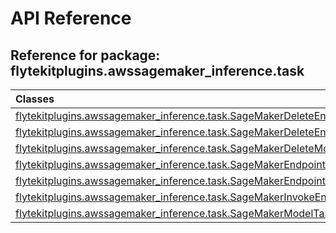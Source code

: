 # API Reference

## Reference for package: flytekitplugins.awssagemaker_inference.task

| Classes  |
| :------------- |
| [flytekitplugins.awssagemaker_inference.task.SageMakerDeleteEndpointConfigTask](flytekitplugins_awssagemaker_inference_task_sagemakerdeleteendpointconfigtask) |
| [flytekitplugins.awssagemaker_inference.task.SageMakerDeleteEndpointTask](flytekitplugins_awssagemaker_inference_task_sagemakerdeleteendpointtask) |
| [flytekitplugins.awssagemaker_inference.task.SageMakerDeleteModelTask](flytekitplugins_awssagemaker_inference_task_sagemakerdeletemodeltask) |
| [flytekitplugins.awssagemaker_inference.task.SageMakerEndpointConfigTask](flytekitplugins_awssagemaker_inference_task_sagemakerendpointconfigtask) |
| [flytekitplugins.awssagemaker_inference.task.SageMakerEndpointTask](flytekitplugins_awssagemaker_inference_task_sagemakerendpointtask) |
| [flytekitplugins.awssagemaker_inference.task.SageMakerInvokeEndpointTask](flytekitplugins_awssagemaker_inference_task_sagemakerinvokeendpointtask) |
| [flytekitplugins.awssagemaker_inference.task.SageMakerModelTask](flytekitplugins_awssagemaker_inference_task_sagemakermodeltask) |

